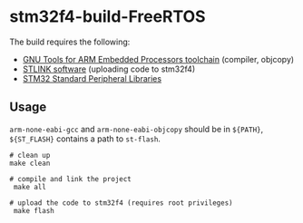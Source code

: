 # stm32f4-build-FreeRTOS
The build requires the following:
- [GNU Tools for ARM Embedded Processors toolchain](https://launchpad.net/gcc-arm-embedded) (compiler, objcopy)
- [STLINK software](https://github.com/texane/stlink) (uploading code to stm32f4)
- [STM32 Standard Peripheral Libraries](http://www.st.com/content/st_com/en/products/embedded-software/mcus-embedded-software/stm32-embedded-software/stm32-standard-peripheral-libraries/stsw-stm32054.html)


## Usage
`arm-none-eabi-gcc` and `arm-none-eabi-objcopy` should be in `${PATH}`, `${ST_FLASH}` contains a path to `st-flash`.
```
# clean up
make clean

# compile and link the project
 make all

# upload the code to stm32f4 (requires root privileges)
 make flash

